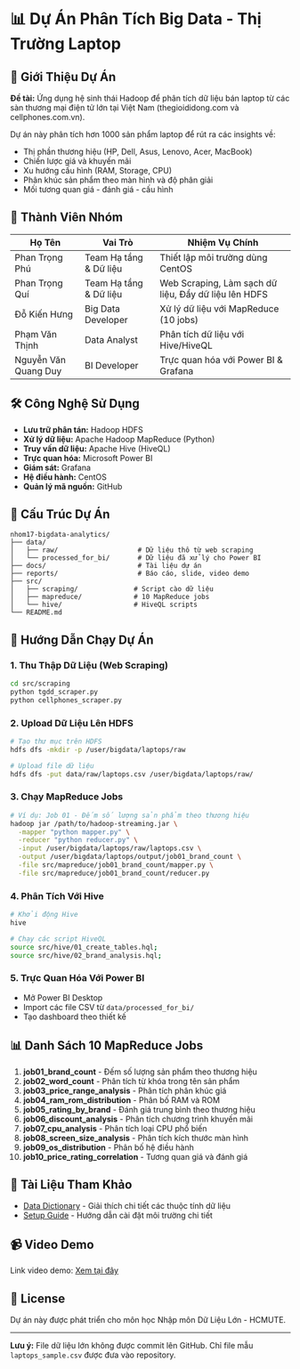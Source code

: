 # 📊 Dự Án Phân Tích Big Data - Thị Trường Laptop

## 🎯 Giới Thiệu Dự Án
**Đề tài:** Ứng dụng hệ sinh thái Hadoop để phân tích dữ liệu bán laptop từ các sàn thương mại điện tử lớn tại Việt Nam (thegioididong.com và cellphones.com.vn).

Dự án này phân tích hơn 1000 sản phẩm laptop để rút ra các insights về:
- Thị phần thương hiệu (HP, Dell, Asus, Lenovo, Acer, MacBook)
- Chiến lược giá và khuyến mãi
- Xu hướng cấu hình (RAM, Storage, CPU)
- Phân khúc sản phẩm theo màn hình và độ phân giải
- Mối tương quan giá - đánh giá - cấu hình

## 👥 Thành Viên Nhóm

| Họ Tên | Vai Trò | Nhiệm Vụ Chính |
|--------|---------|----------------|
| Phan Trọng Phú | Team Hạ tầng & Dữ liệu | Thiết lập môi trường dùng CentOS |
| Phan Trọng Quí | Team Hạ tầng & Dữ liệu | Web Scraping, Làm sạch dữ liệu, Đẩy dữ liệu lên HDFS |
| Đỗ Kiến Hưng | Big Data Developer | Xử lý dữ liệu với MapReduce (10 jobs) |
| Phạm Văn Thịnh | Data Analyst | Phân tích dữ liệu với Hive/HiveQL |
| Nguyễn Văn Quang Duy | BI Developer | Trực quan hóa với Power BI & Grafana |

## 🛠️ Công Nghệ Sử Dụng

- **Lưu trữ phân tán:** Hadoop HDFS
- **Xử lý dữ liệu:** Apache Hadoop MapReduce (Python)
- **Truy vấn dữ liệu:** Apache Hive (HiveQL)
- **Trực quan hóa:** Microsoft Power BI
- **Giám sát:** Grafana
- **Hệ điều hành:** CentOS
- **Quản lý mã nguồn:** GitHub

## 📁 Cấu Trúc Dự Án

```
nhom17-bigdata-analytics/
├── data/
│   ├── raw/                    # Dữ liệu thô từ web scraping
│   └── processed_for_bi/       # Dữ liệu đã xử lý cho Power BI
├── docs/                       # Tài liệu dự án
├── reports/                    # Báo cáo, slide, video demo
├── src/
│   ├── scraping/              # Script cào dữ liệu
│   ├── mapreduce/             # 10 MapReduce jobs
│   └── hive/                  # HiveQL scripts
└── README.md
```

## 🚀 Hướng Dẫn Chạy Dự Án

### 1. Thu Thập Dữ Liệu (Web Scraping)
```bash
cd src/scraping
python tgdd_scraper.py
python cellphones_scraper.py
```

### 2. Upload Dữ Liệu Lên HDFS
```bash
# Tạo thư mục trên HDFS
hdfs dfs -mkdir -p /user/bigdata/laptops/raw

# Upload file dữ liệu
hdfs dfs -put data/raw/laptops.csv /user/bigdata/laptops/raw/
```

### 3. Chạy MapReduce Jobs
```bash
# Ví dụ: Job 01 - Đếm số lượng sản phẩm theo thương hiệu
hadoop jar /path/to/hadoop-streaming.jar \
  -mapper "python mapper.py" \
  -reducer "python reducer.py" \
  -input /user/bigdata/laptops/raw/laptops.csv \
  -output /user/bigdata/laptops/output/job01_brand_count \
  -file src/mapreduce/job01_brand_count/mapper.py \
  -file src/mapreduce/job01_brand_count/reducer.py
```

### 4. Phân Tích Với Hive
```bash
# Khởi động Hive
hive

# Chạy các script HiveQL
source src/hive/01_create_tables.hql;
source src/hive/02_brand_analysis.hql;
```

### 5. Trực Quan Hóa Với Power BI
- Mở Power BI Desktop
- Import các file CSV từ `data/processed_for_bi/`
- Tạo dashboard theo thiết kế

## 📊 Danh Sách 10 MapReduce Jobs

1. **job01_brand_count** - Đếm số lượng sản phẩm theo thương hiệu
2. **job02_word_count** - Phân tích từ khóa trong tên sản phẩm
3. **job03_price_range_analysis** - Phân tích phân khúc giá
4. **job04_ram_rom_distribution** - Phân bố RAM và ROM
5. **job05_rating_by_brand** - Đánh giá trung bình theo thương hiệu
6. **job06_discount_analysis** - Phân tích chương trình khuyến mãi
7. **job07_cpu_analysis** - Phân tích loại CPU phổ biến
8. **job08_screen_size_analysis** - Phân tích kích thước màn hình
9. **job09_os_distribution** - Phân bố hệ điều hành
10. **job10_price_rating_correlation** - Tương quan giá và đánh giá

## 📝 Tài Liệu Tham Khảo

- [Data Dictionary](docs/data_dictionary.md) - Giải thích chi tiết các thuộc tính dữ liệu
- [Setup Guide](docs/setup_guide.md) - Hướng dẫn cài đặt môi trường chi tiết

## 📹 Video Demo

Link video demo: [Xem tại đây](reports/video/link_demo.txt)

## 📄 License

Dự án này được phát triển cho môn học Nhập môn Dữ Liệu Lớn - HCMUTE.

---
**Lưu ý:** File dữ liệu lớn không được commit lên GitHub. Chỉ file mẫu `laptops_sample.csv` được đưa vào repository.

